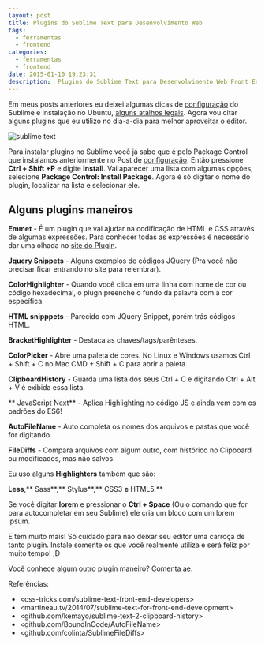 ```yaml
---
layout: post
title: Plugins do Sublime Text para Desenvolvimento Web
tags:
  - ferramentas
  - frontend
categories:
  - ferramentas
  - frontend
date: 2015-01-10 19:23:31
description:  Plugins do Sublime Text para Desenvolvimento Web Front End
---
```


Em meus posts anteriores eu deixei algumas dicas de [configuração](/posts/instalando-o-sublime-text-no-ubuntu/ "Dicas de instalação e configuração do Sublime Text") do Sublime e instalação no Ubuntu, [alguns atalhos legais](/posts/usando-o-sublime-text/ "Atalhos do Sublime"). Agora vou citar alguns plugins que eu utilizo no dia-a-dia para melhor aproveitar o editor.

<!--more-->

![sublime text]({{site.url}}/images/posts/sublime.png)

Para instalar plugins no Sublime você já sabe que é pelo Package Control que instalamos anteriormente no Post de [configuração](/posts/instalando-o-sublime-text-no-ubuntu/ "Dicas de instalação e configuração do Sublime Text").
Então pressione **Ctrl + Shift +P** e digite **Install**.
Vai aparecer uma lista com algumas opções, selecione **Package Control: Install Package**.
Agora é só digitar o nome do plugin, localizar na lista e selecionar ele.

## Alguns plugins maneiros

**Emmet** - É um plugin que vai ajudar na codificação de HTML e CSS através de algumas expressões. Para conhecer todas as expressões é necessário dar uma olhada no [site do Plugin](http://emmet.io/ "Emmet").

**Jquery Snippets** - Alguns exemplos de códigos JQuery (Pra você não precisar ficar entrando no site para relembrar).

**ColorHighlighter** - Quando você clica em uma linha com nome de cor ou código hexadecimal, o plugn preenche o fundo da palavra com a cor específica.

**HTML snipppets** - Parecido com JQuery Snippet, porém trás códigos HTML.

**BracketHighlighter** - Destaca as chaves/tags/parênteses.

**ColorPicker** - Abre uma paleta de cores. No Linux e Windows usamos Ctrl + Shift + C no Mac CMD + Shift + C para abrir a paleta.

**ClipboardHistory** - Guarda uma lista dos seus Ctrl + C e digitando Ctrl + Alt + V é exibida essa lista.

** JavaScript Next** - Aplica Highlighting no código JS e ainda vem com os padrões do ES6!

**AutoFileName** - Auto completa os nomes dos arquivos e pastas que você for digitando.

**FileDiffs** - Compara arquivos com algum outro, com histórico no Clipboard ou modificados, mas não salvos.

Eu uso alguns **Highlighters** também que são:

**Less**,** Sass**,** Stylus**,** CSS3 **e** HTML5.**

Se você digitar **lorem** e pressionar o **Ctrl + Space** (Ou o comando que for para autocompletar em seu Sublime) ele cria um bloco com um lorem ipsum.

E tem muito mais! Só cuidado para não deixar seu editor uma carroça de tanto plugin. Instale somente os que você realmente utiliza e será feliz por muito tempo! ;D

Você conhece algum outro plugin maneiro? Comenta ae.

Referências:

* <css-tricks.com/sublime-text-front-end-developers>
* <martineau.tv/2014/07/sublime-text-for-front-end-development>
* <github.com/kemayo/sublime-text-2-clipboard-history>
* <github.com/BoundInCode/AutoFileName>
* <github.com/colinta/SublimeFileDiffs>
